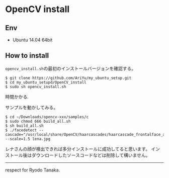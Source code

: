 # OpenCV install

## Env
- Ubuntu 14.04 64bit  

## How to install

`opencv_install.sh`の最初のインストールバージョンを確認する。

```
$ git clone https://github.com/AriYu/my_ubuntu_setup.git
$ cd my_ubuntu_setupd/OpenCV_install
$ sudo sh opencv_install.sh
```

時間かかる.

サンプルを動かしてみる。

```
$ cd ~/Downloads/opencv-xxx/samples/c
$ sudo chmod 666 build_all.sh
$ sh build_all.sh
$ ./facedetect --cascade="/usr/local/share/OpenCV/haarcascades/haarcascade_frontalface_alt.xml" --scale=1.5 lena.jpg
```

レナさんの顔が検出できれば多分インストールに成功してると思います。
インストール後はダウンロードしたソースコードなどは削除して構いません。

---
respect for Ryodo Tanaka.
